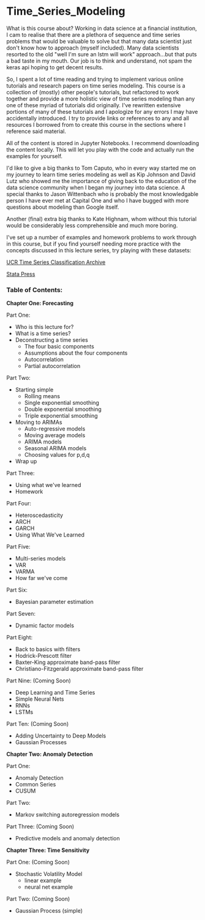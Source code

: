 # Time_Series_Modeling

What is this course about? Working in data science at a financial institution, I cam to realise that there are a plethora of sequence and time series problems that would be valuable to solve but that many data scientist just don't know how to approach (myself included). Many data scientists resorted to the old "well I'm sure an lstm will work" approach...but that puts a bad taste in my mouth. Our job is to think and understand, not spam the keras api hoping to get decent results.

So, I spent a lot of time reading and trying to implement various online tutorials and research papers on time series modeling. This course is a collection of (mostly) other people's tutorials, but refactored to work together and provide a more holistic view of time series modeling than any one of these myriad of tutorials did originally. I've rewritten extensive portions of many of these tutorials and I apologize for any errors I may have accidentally introduced. I try to provide links or references to any and all resources I borrowed from to create this course in the sections where I reference said material.

All of the content is stored in Jupyter Notebooks. I recommend downloading the content locally. This will let you play with the code and actually run the examples for yourself.

I'd like to give a big thanks to Tom Caputo, who in every way started me on my journey to learn time series modeling as well as Kip Johnson and David Lutz who showed me the importance of giving back to the education of the data science community when I began my journey into data science. A special thanks to Jason Wittenbach who is probably the most knowledgable person I have ever met at Capital One and who I have bugged with more questions about modeling than Google itself.

Another (final) extra big thanks to Kate Highnam, whom without this tutorial would be considerably less comprehensible and much more boring.

I've set up a number of examples and homework problems to work through in this course, but if you find yourself needing more practice with the concepts discussed in this lecture series, try playing with these datasets:

[UCR Time Series Classification Archive](http://www.cs.ucr.edu/~eamonn/time_series_data/)

[Stata Press](http://www.stata-press.com/data/r15/ts.html)

### **Table of Contents:**

**Chapter One: Forecasting**

Part One:

* Who is this lecture for?
* What is a time series?
* Deconstructing a time series
  * The four basic components
  * Assumptions about the four components
  * Autocorrelation
  * Partial autocorrelation

Part Two:

* Starting simple
  * Rolling means
  * Single exponential smoothing
  * Double exponential smoothing
  * Triple exponential smoothing
* Moving to ARIMAs
  * Auto-regressive models
  * Moving average models
  * ARIMA models
  * Seasonal ARIMA models
  * Choosing values for p,d,q
* Wrap up

Part Three:

* Using what we've learned
* Homework

Part Four:

* Heteroscedasticity
* ARCH
* GARCH
* Using What We've Learned

Part Five:

* Multi-series models
* VAR
* VARMA
* How far we've come

Part Six:

* Bayesian parameter estimation

Part Seven:

* Dynamic factor models

Part Eight:

* Back to basics with filters
* Hodrick-Prescott filter
* Baxter-King approximate band-pass filter
* Christiano-Fitzgerald approximate band-pass filter

Part Nine: (Coming Soon)

* Deep Learning and Time Series
* Simple Neural Nets
* RNNs
* LSTMs

Part Ten: (Coming Soon)
* Adding Uncertainty to Deep Models
* Gaussian Processes

**Chapter Two: Anomaly Detection**

Part One:

* Anomaly Detection
* Common Series
* CUSUM

Part Two:

* Markov switching autoregression models

Part Three: (Coming Soon)

* Predictive models and anomaly detection

**Chapter Three: Time Sensitivity**

Part One: (Coming Soon)

* Stochastic Volatility Model
  * linear example
  * neural net example

Part Two: (Coming Soon)

* Gaussian Process (simple)
